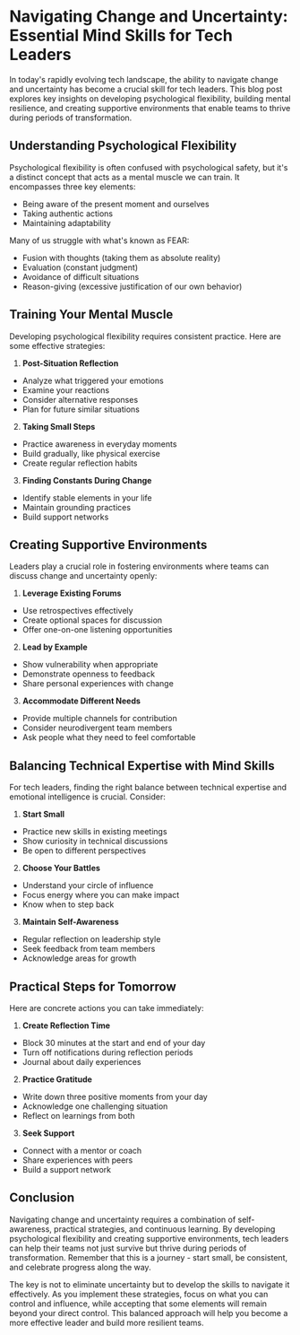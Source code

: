 # Navigating Change and Uncertainty: Essential Mind Skills for Tech Leaders

In today's rapidly evolving tech landscape, the ability to navigate change and uncertainty has become a crucial skill for tech leaders. This blog post explores key insights on developing psychological flexibility, building mental resilience, and creating supportive environments that enable teams to thrive during periods of transformation.

## Understanding Psychological Flexibility

Psychological flexibility is often confused with psychological safety, but it's a distinct concept that acts as a mental muscle we can train. It encompasses three key elements:
- Being aware of the present moment and ourselves
- Taking authentic actions
- Maintaining adaptability

Many of us struggle with what's known as FEAR:
- Fusion with thoughts (taking them as absolute reality)
- Evaluation (constant judgment)
- Avoidance of difficult situations
- Reason-giving (excessive justification of our own behavior)

## Training Your Mental Muscle

Developing psychological flexibility requires consistent practice. Here are some effective strategies:

1. **Post-Situation Reflection**
- Analyze what triggered your emotions
- Examine your reactions
- Consider alternative responses
- Plan for future similar situations

2. **Taking Small Steps**
- Practice awareness in everyday moments
- Build gradually, like physical exercise
- Create regular reflection habits

3. **Finding Constants During Change**
- Identify stable elements in your life
- Maintain grounding practices
- Build support networks

## Creating Supportive Environments

Leaders play a crucial role in fostering environments where teams can discuss change and uncertainty openly:

1. **Leverage Existing Forums**
- Use retrospectives effectively
- Create optional spaces for discussion
- Offer one-on-one listening opportunities

2. **Lead by Example**
- Show vulnerability when appropriate
- Demonstrate openness to feedback
- Share personal experiences with change

3. **Accommodate Different Needs**
- Provide multiple channels for contribution
- Consider neurodivergent team members
- Ask people what they need to feel comfortable

## Balancing Technical Expertise with Mind Skills

For tech leaders, finding the right balance between technical expertise and emotional intelligence is crucial. Consider:

1. **Start Small**
- Practice new skills in existing meetings
- Show curiosity in technical discussions
- Be open to different perspectives

2. **Choose Your Battles**
- Understand your circle of influence
- Focus energy where you can make impact
- Know when to step back

3. **Maintain Self-Awareness**
- Regular reflection on leadership style
- Seek feedback from team members
- Acknowledge areas for growth

## Practical Steps for Tomorrow

Here are concrete actions you can take immediately:

1. **Create Reflection Time**
- Block 30 minutes at the start and end of your day
- Turn off notifications during reflection periods
- Journal about daily experiences

2. **Practice Gratitude**
- Write down three positive moments from your day
- Acknowledge one challenging situation
- Reflect on learnings from both

3. **Seek Support**
- Connect with a mentor or coach
- Share experiences with peers
- Build a support network

## Conclusion

Navigating change and uncertainty requires a combination of self-awareness, practical strategies, and continuous learning. By developing psychological flexibility and creating supportive environments, tech leaders can help their teams not just survive but thrive during periods of transformation. Remember that this is a journey - start small, be consistent, and celebrate progress along the way.

The key is not to eliminate uncertainty but to develop the skills to navigate it effectively. As you implement these strategies, focus on what you can control and influence, while accepting that some elements will remain beyond your direct control. This balanced approach will help you become a more effective leader and build more resilient teams.
